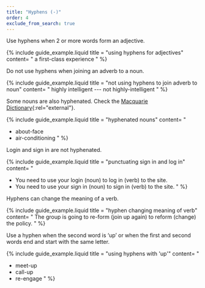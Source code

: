```yaml
---
title: "Hyphens (-)"
order: 4
exclude_from_search: true
---
```


Use hyphens when 2 or more words form an adjective.

{% include guide_example.liquid
  title = "using hyphens for adjectives"
  content= "
a first-class experience
"
%}

Do not use hyphens when joining an adverb to a noun.

{% include guide_example.liquid
  title = "not using hyphens to join adverb to noun"
  content= "
highly intelligent --- not highly-intelligent
"
%}

Some nouns are also hyphenated. Check the [Macquarie Dictionary](https://www.macquariedictionary.com.au/){:rel="external"}.

{% include guide_example.liquid
  title = "hyphenated nouns"
  content= "
- about-face
- air-conditioning
"
%}

Login and sign in are not hyphenated.

{% include guide_example.liquid
  title = "punctuating sign in and log in"
  content= "
- You need to use your login (noun) to log in (verb) to the site.
- You need to use your sign in (noun) to sign in (verb) to the site.
"
%}

Hyphens can change the meaning of a verb.

{% include guide_example.liquid
  title = "hyphen changing meaning of verb"
  content= "
The group is going to re-form (join up again) to reform (change) the policy.
"
%}

Use a hyphen when the second word is ‘up’ or when the first and second words end and start with the same letter.

{% include guide_example.liquid
  title = "using hyphens with 'up'"
  content= "
- meet-up
- call-up
- re-engage
"
%}

